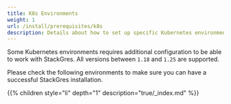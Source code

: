 ```yaml
---
title: K8s Environments
weight: 1
url: /install/prerequisites/k8s
description: Details about how to set up specific Kubernetes environments to work with StackGres.
---
```


Some Kubernetes environments requires additional configuration to be able to work with StackGres. All versions between `1.18` and `1.25` are supported.

Please check the following environments to make sure you can have a successful StackGres installation.

{{% children style="li" depth="1" description="true/_index.md" %}}
